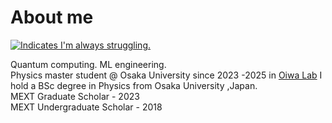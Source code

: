 # About me

<a href="https://ejje.weblio.jp/content/struggle" target="_blank" rel="noopener noreferrer" title="😵"><img src="https://img.shields.io/badge/Always-struggling-red?style=flat" alt="Indicates I'm always struggling."></a>

Quantum computing. ML engineering.  
Physics master student @ Osaka University since 2023 -2025 in [Oiwa Lab](https://www.sanken.osaka-u.ac.jp/labs/qse/indexEN.html)
I hold a BSc degree in Physics from Osaka University ,Japan. </br>
MEXT Graduate Scholar - 2023 </br> 
MEXT Undergraduate Scholar - 2018 
